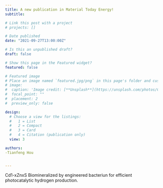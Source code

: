 ```yaml
---
title: A new publication in Material Today Energy!
subtitle: 

# Link this post with a project
# projects: []

# Date published
date: "2021-09-27T13:00:00Z"

# Is this an unpublished draft?
draft: false

# Show this page in the Featured widget?
featured: false

# Featured image
# Place an image named `featured.jpg/png` in this page's folder and customize its options here.
# image:
#  caption: 'Image credit: [**Unsplash**](https://unsplash.com/photos/CpkOjOcXdUY)'
#  focal_point: ""
#  placement: 2
#  preview_only: false

design:
  # Choose a view for the listings:
  #   1 = List
  #   2 = Compact
  #   3 = Card
  #   4 = Citation (publication only)
  view: 3

authors:
-Tianfeng Hou


---
```


Cd1-xZnxS Biomineralized by  engineered bacteriun for efficient photocatalytic hydrogen production.
